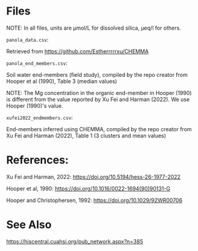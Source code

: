 # Files

NOTE: In all files, units are μmol/L for dissolved silica, μeq/l for others.

`panola_data.csv`:

Retrieved from https://github.com/Estherrrrrxu/CHEMMA

`panola_end_members.csv`:

Soil water end-members (field study), compiled by the repo creator from Hooper et al (1990), Table 3 (median values)

NOTE: The Mg concentration in the organic end-member in Hooper (1990) is different from the value reported by Xu Fei and Harman (2022). We use Hooper (1990)'s value.

`xufei2022_endmembers.csv`:

End-members inferred using CHEMMA, compiled by the repo creator from Xu Fei and Harman (2022), Table 1 (3 clusters and mean values)

# References:

Xu Fei and Harman, 2022: https://doi.org/10.5194/hess-26-1977-2022

Hooper et al, 1990: https://doi.org/10.1016/0022-1694(90)90131-G

Hooper and Christophersen, 1992: https://doi.org/10.1029/92WR00706

# See Also

https://hiscentral.cuahsi.org/pub_network.aspx?n=385